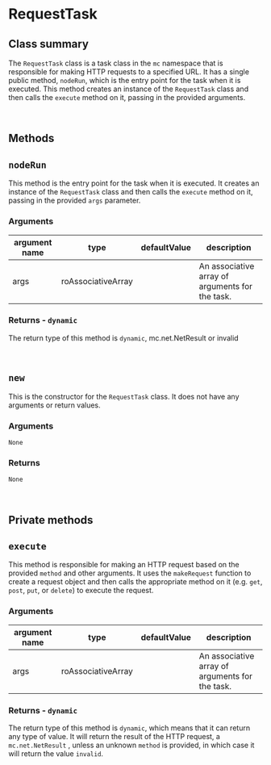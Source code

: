 # RequestTask

Class summary
-------------

The `RequestTask` class is a task class in the `mc` namespace that is responsible for making HTTP requests to a specified URL. It has a single public method, `nodeRun`, which is the entry point for the task when it is executed. This method creates an instance of the `RequestTask` class and then calls the `execute` method on it, passing in the provided arguments.


<br/>

## Methods

## `nodeRun`
This method is the entry point for the task when it is executed. It creates an instance of the `RequestTask` class and then calls the `execute` method on it, passing in the provided `args` parameter.

### Arguments

| argument name | type               | defaultValue | description                                     |
|---------------|--------------------|--------------|-------------------------------------------------|
| args          | roAssociativeArray |              | An associative array of arguments for the task. |

### Returns - `dynamic`

The return type of this method is `dynamic`, mc.net.NetResult or invalid

<br />

## `new`
This is the constructor for the `RequestTask` class. It does not have any arguments or return values.

### Arguments

`None`

### Returns

`None`

<br/>

Private methods
---------------

`execute`
-------

This method is responsible for making an HTTP request based on the provided `method` and other arguments. It uses the `makeRequest` function to create a request object and then calls the appropriate method on it (e.g. `get`, `post`, `put`, or `delete`) to execute the request.

### Arguments

| argument name | type               | defaultValue | description                                     |
|---------------|--------------------|--------------|-------------------------------------------------|
| args          | roAssociativeArray |              | An associative array of arguments for the task. |

### Returns - `dynamic`

The return type of this method is `dynamic`, which means that it can return any type of value. It will return the result of the HTTP request, a `mc.net.NetResult`
, unless an unknown `method` is provided, in which case it will return the value `invalid`.